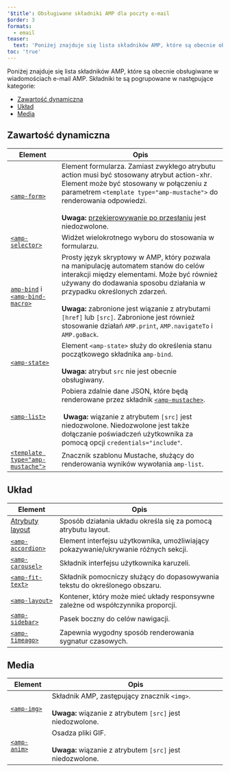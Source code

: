 ```yaml
---
'$title': Obsługiwane składniki AMP dla poczty e-mail
$order: 3
formats:
  - email
teaser:
  text: 'Poniżej znajduje się lista składników AMP, które są obecnie obsługiwane w wiadomościach e-mail AMP. Składniki te są pogrupowane w następujące kategorie:'
toc: 'true'
---
```


<!--
This file is imported from https://github.com/ampproject/amphtml/blob/main/spec/email/amp-email-components.md.
Please do not change this file.
If you have found a bug or an issue please
have a look and request a pull request there.
-->

<!---
Copyright 2018 The AMP HTML Authors. All Rights Reserved.

Licensed under the Apache License, Version 2.0 (the "License");
you may not use this file except in compliance with the License.
You may obtain a copy of the License at

      http://www.apache.org/licenses/LICENSE-2.0

Unless required by applicable law or agreed to in writing, software
distributed under the License is distributed on an "AS-IS" BASIS,
WITHOUT WARRANTIES OR CONDITIONS OF ANY KIND, either express or implied.
See the License for the specific language governing permissions and
limitations under the License.
-->

Poniżej znajduje się lista składników AMP, które są obecnie obsługiwane w wiadomościach e-mail AMP. Składniki te są pogrupowane w następujące kategorie:

- [Zawartość dynamiczna](#dynamic-content)
- [Układ](#layout)
- [Media](#media)

## Zawartość dynamiczna <a name="dynamic-content"></a>

| Element                                                                                                                                                                       | Opis                                                                                                                                                                                                                                                                                                                                                                               |
| ----------------------------------------------------------------------------------------------------------------------------------------------------------------------------- | ---------------------------------------------------------------------------------------------------------------------------------------------------------------------------------------------------------------------------------------------------------------------------------------------------------------------------------------------------------------------------------- |
| [`<amp-form>`](https://amp.dev/documentation/components/amp-form)                                                                                                             | Element formularza. Zamiast zwykłego atrybutu action musi być stosowany atrybut action-xhr. Element może być stosowany w połączeniu z parametrem `<template type="amp-mustache">` do renderowania odpowiedzi. <br><br>**Uwaga:** [przekierowywanie po przesłaniu](https://amp.dev/documentation/components/amp-form/#redirecting-after-a-submission) jest niedozwolone.            |
| [`<amp-selector>`](https://amp.dev/documentation/components/amp-selector)                                                                                                     | Widżet wielokrotnego wyboru do stosowania w formularzu.                                                                                                                                                                                                                                                                                                                            |
| [`amp-bind`](https://amp.dev/documentation/components/amp-bind) i [`<amp-bind-macro>`](https://amp.dev/documentation/components/amp-bind#defining-macros-with-amp-bind-macro) | Prosty język skryptowy w AMP, który pozwala na manipulację automatem stanów do celów interakcji między elementami. Może być również używany do dodawania sposobu działania w przypadku określonych zdarzeń.<br><br>**Uwaga:** zabronione jest wiązanie z atrybutami `[href]` lub `[src]`. Zabronione jest również stosowanie działań `AMP.print`, `AMP.navigateTo` i `AMP.goBack`. |
| [`<amp-state>`](https://amp.dev/documentation/components/amp-bind#%3Camp-state%3E-specification)                                                                              | Element `<amp-state>` służy do określenia stanu początkowego składnika `amp-bind`.<br><br>**Uwaga:** atrybut `src` nie jest obecnie obsługiwany.                                                                                                                                                                                                                                   |
| [`<amp-list>`](https://amp.dev/documentation/components/amp-list)                                                                                                             | Pobiera zdalnie dane JSON, które będą renderowane przez składnik [`<amp-mustache>`](https://amp.dev/documentation/components/amp-mustache).<br><br>**&nbsp;Uwaga:** wiązanie z atrybutem `[src]` jest niedozwolone. Niedozwolone jest także dołączanie poświadczeń użytkownika za pomocą opcji `credentials="include"`.                                                            |
| [`<template type="amp-mustache">`](https://amp.dev/documentation/components/amp-mustache)                                                                                     | Znacznik szablonu Mustache, służący do renderowania wyników wywołania `amp-list`.                                                                                                                                                                                                                                                                                                  |

## Układ <a name="layout"></a>

| Element                                                                                                        | Opis                                                                                |
| -------------------------------------------------------------------------------------------------------------- | ----------------------------------------------------------------------------------- |
| [Atrybuty layout](https://amp.dev/documentation/guides-and-tutorials/learn/amp-html-layout/#layout-attributes) | Sposób działania układu określa się za pomocą atrybutu layout.                      |
| [`<amp-accordion>`](https://amp.dev/documentation/components/amp-accordion)                                    | Element interfejsu użytkownika, umożliwiający pokazywanie/ukrywanie różnych sekcji. |
| [`<amp-carousel>`](https://amp.dev/documentation/components/amp-carousel)                                      | Składnik interfejsu użytkownika karuzeli.                                           |
| [`<amp-fit-text>`](https://amp.dev/documentation/components/amp-fit-text)                                      | Składnik pomocniczy służący do dopasowywania tekstu do określonego obszaru.         |
| [`<amp-layout>`](https://amp.dev/documentation/components/amp-layout)                                          | Kontener, który może mieć układy responsywne zależne od współczynnika proporcji.    |
| [`<amp-sidebar>`](https://amp.dev/documentation/components/amp-sidebar)                                        | Pasek boczny do celów nawigacji.                                                    |
| [`<amp-timeago>`](https://amp.dev/documentation/components/amp-timeago)                                        | Zapewnia wygodny sposób renderowania sygnatur czasowych.                            |

## Media <a name="media"></a>

| Element                                                           | Opis                                                                                                          |
| ----------------------------------------------------------------- | ------------------------------------------------------------------------------------------------------------- |
| [`<amp-img>`](https://amp.dev/documentation/components/amp-img)   | Składnik AMP, zastępujący znacznik `<img>`.<br><br>**Uwaga:** wiązanie z atrybutem `[src]` jest niedozwolone. |
| [`<amp-anim>`](https://amp.dev/documentation/components/amp-anim) | Osadza pliki GIF.<br><br>**Uwaga:** wiązanie z atrybutem `[src]` jest niedozwolone.                           |
